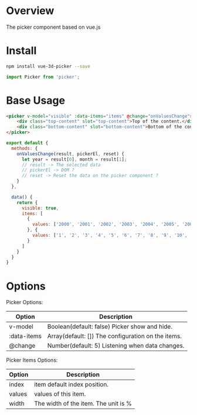 # Overview
The picker component based on vue.js

# Install

```Bash
npm install vue-3d-picker --save
```

```JavaScript
import Picker from 'picker';
```

# Base Usage
```HTML
<picker v-model="visible" :data-items="items" @change="onValuesChange">
	<div class="top-content" slot="top-content">Top of the content.</div>
	<div class="bottom-content" slot="bottom-content">Bottom of the content.</div>
</picker>
```

```JavaScript
export default {
  methods: {
    onValuesChange(result, pickerEl, reset) {
      let year = result[0], month = result[1];
      // result -> The selected data
      // pickerEl -> DOM ?
      // reset -> Reset the data on the picker component ?
    }
  },

  data() {
    return {
      visible: true,
      items: [
        {
          values: ['2000', '2001', '2002', '2003', '2004', '2005', '2006', '2007'],
        }, {
          values: ['1', '2', '3', '4', '5', '6', '7', '8', '9', '10', '11', '12'],
        }
      ]
    }
  }
}
```

# Options

Picker Options:

| Option | Description |
| ----- | ----- |
| v-model | Boolean(default: false) Picker show and hide. |
| :data-items | Array(default: []) The configuration on the items. |
| @change | Number(default: 5) Listening when data changes. |


Picker Items Options:

| Option | Description |
| ----- | ----- |
| index | item default index position. |
| values | values of this item. |
| width | The width of the item. The unit is % |




